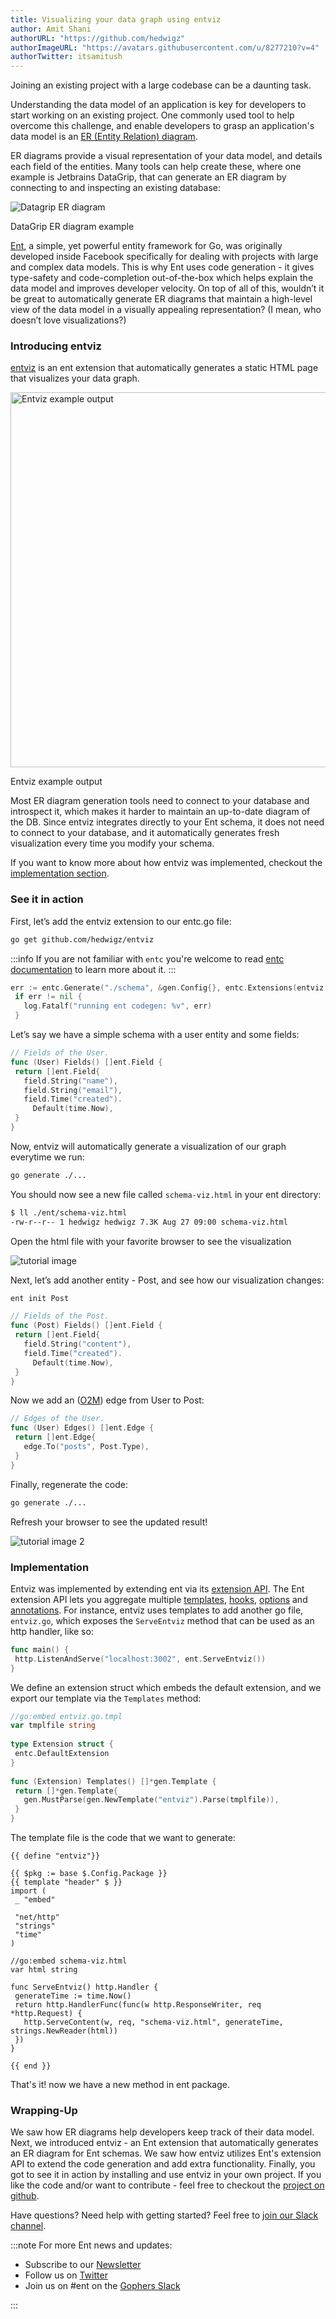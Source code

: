 ```yaml
---
title: Visualizing your data graph using entviz
author: Amit Shani
authorURL: "https://github.com/hedwigz"
authorImageURL: "https://avatars.githubusercontent.com/u/8277210?v=4"
authorTwitter: itsamitush
---
```


Joining an existing project with a large codebase can be a daunting task.  

Understanding the data model of an application is key for developers to start working on an existing project. One  commonly used tool to help overcome this challenge, and enable developers to grasp an application's data model is an [ER (Entity Relation) diagram](https://en.wikipedia.org/wiki/Entity%E2%80%93relationship_model).  

ER diagrams provide a visual representation of your data model, and details each field of the entities. Many tools can help create these, where one example is Jetbrains DataGrip, that can generate an ER diagram by connecting to and inspecting an existing database:

<div style={{textAlign: 'center'}}>
  <img alt="Datagrip ER diagram" src="https://entgo.io/images/assets/entviz/datagrip_er_diagram.png" />
  <p style={{fontSize: 12}}>DataGrip ER diagram example</p>
</div>

[Ent](https://entgo.io/docs/getting-started/), a simple, yet powerful entity framework for Go, was originally developed inside Facebook specifically for dealing with projects with large and complex data models.
This is why Ent uses code generation - it gives type-safety and code-completion out-of-the-box which helps explain the data model and improves developer velocity.
On top of all of this, wouldn’t it be great to automatically generate ER diagrams that maintain a high-level view of the data model in a visually appealing representation? (I mean, who doesn’t love visualizations?) 

### Introducing entviz
[entviz](https://github.com/hedwigz/entviz) is an ent extension that automatically generates a static HTML page that visualizes your data graph.

<div style={{textAlign: 'center'}}>
  <img width="600px" alt="Entviz example output" src="https://entgo.io/images/assets/entviz/entviz-example-visualization.png" />
  <p style={{fontSize: 12}}>Entviz example output</p>
</div>
Most ER diagram generation tools need to connect to your database and introspect it, which makes it harder to maintain an up-to-date diagram of the DB. Since entviz integrates directly to your Ent schema, it does not need to connect to your database, and it automatically generates fresh visualization every time you modify your schema.

If you want to know more about how entviz was implemented, checkout the [implementation section](#implementation).

  
### See it in action
First, let’s add the entviz extension to our entc.go file:
```bash
go get github.com/hedwigz/entviz
```
:::info
If you are not familiar with `entc` you're welcome to read [entc documentation](https://entgo.io/docs/code-gen#use-entc-as-a-package) to learn more about it.
:::
```go title="ent/entc.go"
err := entc.Generate("./schema", &gen.Config{}, entc.Extensions(entviz.Extension{}))
 if err != nil {
   log.Fatalf("running ent codegen: %v", err)
 }
```
Let’s say we have a simple schema with a user entity and some fields:
```go title="ent/schema/user.go"
// Fields of the User.
func (User) Fields() []ent.Field {
 return []ent.Field{
   field.String("name"),
   field.String("email"),
   field.Time("created").
     Default(time.Now),
 }
}
```
Now, entviz will automatically generate a visualization of our graph everytime we run: 
```bash
go generate ./...
```
You should now see a new file called `schema-viz.html` in your ent directory:
```bash
$ ll ./ent/schema-viz.html
-rw-r--r-- 1 hedwigz hedwigz 7.3K Aug 27 09:00 schema-viz.html
```
Open the html file with your favorite browser to see the visualization

![tutorial image](https://entgo.io/images/assets/entviz/entviz-tutorial-1.png)

Next, let’s add another entity - Post, and see how our visualization changes:
```bash
ent init Post
```
```go title="ent/schema/post.go"
// Fields of the Post.
func (Post) Fields() []ent.Field {
 return []ent.Field{
   field.String("content"),
   field.Time("created").
     Default(time.Now),
 }
}
```
Now we add an ([O2M](http://localhost:3000/docs/schema-edges/#o2m-two-types)) edge from User to Post:
```go title="ent/schema/post.go"
// Edges of the User.
func (User) Edges() []ent.Edge {
 return []ent.Edge{
   edge.To("posts", Post.Type),
 }
}
```
Finally, regenerate the code:
```bash
go generate ./...
```
Refresh your browser to see the updated result!

![tutorial image 2](https://entgo.io/images/assets/entviz/entviz-tutorial-2.png)


### Implementation
Entviz was implemented by extending ent via its [extension API](https://github.com/ent/ent/blob/1304dc3d795b3ea2de7101c7ca745918def668ef/entc/entc.go#L197).
The Ent extension API lets you aggregate multiple [templates](https://entgo.io/docs/templates/), [hooks](https://entgo.io/docs/hooks/), [options](https://entgo.io/docs/code-gen/#code-generation-options) and [annotations](https://entgo.io/docs/templates/#annotations).
For instance, entviz uses templates to add another go file, `entviz.go`, which exposes the `ServeEntviz` method that can be used as an http handler, like so:
```go
func main() {
 http.ListenAndServe("localhost:3002", ent.ServeEntviz())
}
```
We define an extension struct which embeds the default extension, and we export our template via the `Templates` method:
```go
//go:embed entviz.go.tmpl
var tmplfile string
 
type Extension struct {
 entc.DefaultExtension
}
 
func (Extension) Templates() []*gen.Template {
 return []*gen.Template{
   gen.MustParse(gen.NewTemplate("entviz").Parse(tmplfile)),
 }
}

```
The template file is the code that we want to generate:
```gotemplate
{{ define "entviz"}}
 
{{ $pkg := base $.Config.Package }}
{{ template "header" $ }}
import (
 _ "embed"
 
 "net/http"
 "strings"
 "time"
)
 
//go:embed schema-viz.html
var html string
 
func ServeEntviz() http.Handler {
 generateTime := time.Now()
 return http.HandlerFunc(func(w http.ResponseWriter, req *http.Request) {
   http.ServeContent(w, req, "schema-viz.html", generateTime, strings.NewReader(html))
 })
}
 
{{ end }}
```
That's it! now we have a new method in ent package.  

### Wrapping-Up

We saw how ER diagrams help developers keep track of their data model. Next, we introduced entviz - an Ent extension that automatically generates an ER diagram for Ent schemas. We saw how entviz utilizes Ent's extension API to extend the code generation and add extra functionality. Finally, you got to see it in action by installing and use entviz in your own project. If you like the code and/or want to contribute - feel free to checkout the [project on github](https://github.com/hedwigz/entviz).

Have questions? Need help with getting started? Feel free to [join our Slack channel](https://entgo.io/docs/slack/).

:::note For more Ent news and updates:

- Subscribe to our [Newsletter](https://www.getrevue.co/profile/ent)
- Follow us on [Twitter](https://twitter.com/entgo_io)
- Join us on #ent on the [Gophers Slack](https://entgo.io/docs/slack)

:::
